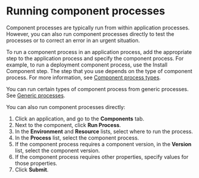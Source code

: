 # Running component processes

Component processes are typically run from within application processes. However, you can also run component processes directly to test the processes or to correct an error in an urgent situation.

To run a component process in an application process, add the appropriate step to the application process and specify the component process. For example, to run a deployment component process, use the Install Component step. The step that you use depends on the type of component process. For more information, see [Component process types](comp_process_types.md).

You can run certain types of component process from generic processes. See [Generic processes](genProcess_ch.md).

You can also run component processes directly:

1.  Click an application, and go to the **Components** tab.
2.  Next to the component, click **Run Process**.
3.  In the **Environment** and **Resource** lists, select where to run the process.
4.  In the **Process** list, select the component process.
5.  If the component process requires a component version, in the **Version** list, select the component version.
6.  If the component process requires other properties, specify values for those properties.
7.  Click **Submit**.

